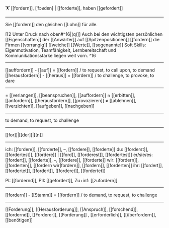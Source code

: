 🏋️ [[fordern]], [ˈfɔʁdɐn] | [[forderte]], haben [[gefordert]]

---
Sie [[fordern]] den gleichen [[Lohn]] für alle.

[[2 Unter Druck nach oben#^16|(q)]] Auch bei den wichtigsten persönlichen [[Eigenschaften]] der [[Anwärter]] auf [[Spitzenpositionen]] [[fordern]] die Firmen [[vorrangig]] [[weiche]] [[Werte]], [[sogenannte]] Soft Skills: Eigenmotivation, Teamfähigkeit, Lernbereitschaft und Kommunikationsstärke liegen weit vorn. ^16

---
[[auffordern]] - [[auf]] = [[fordern]] / to request, to call upon, to demand
[[herausfordern]] - [[heraus]] = [[fordern]] / to challenge, to provoke, to dare

---
= [[verlangen]], [[beanspruchen]], [[auffordern]]
≈ [[erbitten]], [[anfordern]], [[herausfordern]], [[provozieren]]
≠ [[ablehnen]], [[verzichten]], [[aufgeben]], [[nachgeben]]

---
to demand, to request, to challenge

---
[[for]]|[[der]]|[[n]]

---
ich: [[fordere]], [[forderte]], –, [[fordere]], [[forderte]]
du: [[forderst]], [[fordertest]], [[fordere]] | [[ford]], [[forderest]], [[fordertest]]
er/sie/es: [[fordert]], [[forderte]], –, [[fordere]], [[forderte]]
wir: [[fordern]], [[forderten]], [[fordern wir|fordern]], [[fordern]], [[forderten]]
ihr: [[fordert]], [[fordertet]], [[fordert]], [[forderet]], [[fordertet]]

PI: [[fordernd]], PII: [[gefordert]], Zu+inf: [[zufordern]]

---
[[fordern]] - [[Stamm]] = [[fordern]] / to demand, to request, to challenge

---
[[Forderung]], [[Herausforderung]], [[Anspruch]], [[forschend]], [[fordernd]], [[Forderer]], [[Forderung]]
, [[erforderlich]], [[überfordern]], [[benötigen]]